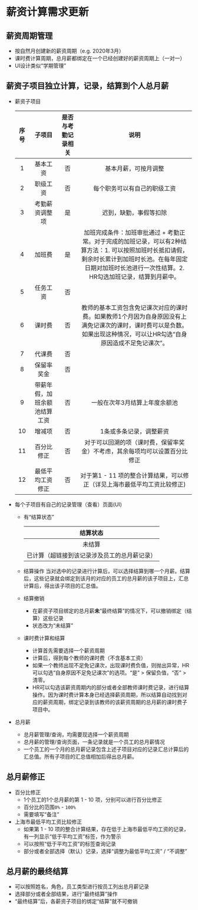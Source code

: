 # 薪资计算需求更新

## 薪资周期管理
* 按自然月创建新的薪资周期（e.g. 2020年3月）
* 课时费计算周期，总月薪都绑定在一个已经创建好的薪资周期上（一对一）
* UI设计类似“学期管理”

## 薪资子项目独立计算，记录，结算到个人总月薪
* 薪资子项目
   
   | 序号 | 子项目 | 是否与考勤记录相关 | 说明 |
   | :--: | :--: | :--: | :--: |
   | 1 | 基本工资 | 否 | 基本月薪，可按月调整 |
   | 2 | 职级工资 | 否 | 每个职务可以有自己的职级工资 |
   | 3 | 考勤薪资调整项 | 是 | 迟到，缺勤，事假等扣除 |
   | 4 | 加班费 | 是 | 加班完成条件：加班审批通过 + 考勤正常。对于完成的加班记录，可以有2种结算方法：1. 可以按照加班时长抵扣请假，剩余时长累计到加班时长池。在每年固定日期对加班时长池进行一次性结算。2. HR勾选加班记录，结算到月薪中。 |
   | 5 | 任务工资 | 否 | |
   | 6 | 课时费 | 否 | 教师的基本工资包含免记课次对应的课时费。如果教师1个月因为自身原因没有上满免记课次的课时，课时费可以是负数。如果出现这种情况，可以让HR勾选“自身原因造成不足免记课次”。 |
   | 7 | 代课费 | 否 | |
   | 8 | 保留率奖金 | 否 | |
   | 9 | 带薪年假，加班余额池结算工资 | 否 | 一般在次年3月结算上年度余额池 |
   | 10 | 增减项 | 否 | 1条或多条记录，调整薪资 |
   | 11 | 百分比修正 | 否 | 对于可以回溯的项（课时费，保留率奖金）不考虑，其余每项均可以设置百分比修正 |
   | 12 | 最低平均工资修正 | 否 | 对于第1 - 11 项的整合计算结果，可以修正（详见上海市最低平均工资比较修正) |
   
* 每个子项目有自己的记录管理（查看）页面(UI)
  * 有“结算状态”
   
     | 结算状态 |
     | :--: |
     | 未结算 |
     | 已计算（超链接到该记录涉及员工的总月薪记录）| 

  * 结算操作
    当对选中的记录进行计算后，可以选择结算到哪一个月薪。结算后，这些记录就会绑定到该月的对应的员工的总月薪的该子项目上，汇总计算后，得出该子项目的汇总值。

  * 结算撤销
    * 在薪资子项目绑定的总月薪**未**“最终结算”的情况下，可以撤销绑定（结算）这些记录
    * 状态改为“未结算”

  * 课时费计算和结算
    * 计算首先需要选择一个薪资周期
    * 计算后，得到每个教师的课时费（不含基本工资）
    * 如果一个教师出现不足免记课次，出现课时费负值，则抛出异常，HR可以勾选“自身原因不足免记课次”的选项。“是” > 保留负值，“否” > 清零。
    * HR可以勾选该薪资周期内的部分或者全部教师课时费记录，进行结算操作。因为课时费计算本身已经选择薪资周期，所以结算自动找到对应的薪资周期，绑定记录到该教师的该薪资周期的总月薪的课时费子项目中。

* 总月薪
  * 总月薪管理/查询，均需要现选择一个薪资周期 
  * 总月薪的管理/查询页面，一条记录就是一个员工的总月薪情况
  * 一个员工的一个月的总月薪记录包含上述子项目对应的记录汇总计算后的汇总值。所有子项目的汇总值相加后得出总月薪。

## 总月薪修正
* 百分比修正
  * 1个员工的1个总月薪的第 1 - 10 项，分别可以进行百分比修正
  * 百分比的范围`0%` - `100%`
  * 需要填写“备注”
* 上海市最低平均工资比较修正
  * 如果第 1 - 10 项的整合计算结果，存在低于上海市最低平均工资的记录，有一列显示“低于平均工资”标签，作为警示
  * 可以按照“低于平均工资”的标签查询记录
  * 部分或者全部选择（默认）记录，选择“调整为最低平均工资” / “不调整”

## 总月薪的最终结算
* 可以按照姓名，角色，员工类型进行按员工列出总月薪记录
* 选择部分或者全部结果，进行“最终结算”操作
* “最终结算”后，各薪资子项目的绑定“结算”就不可撤销
